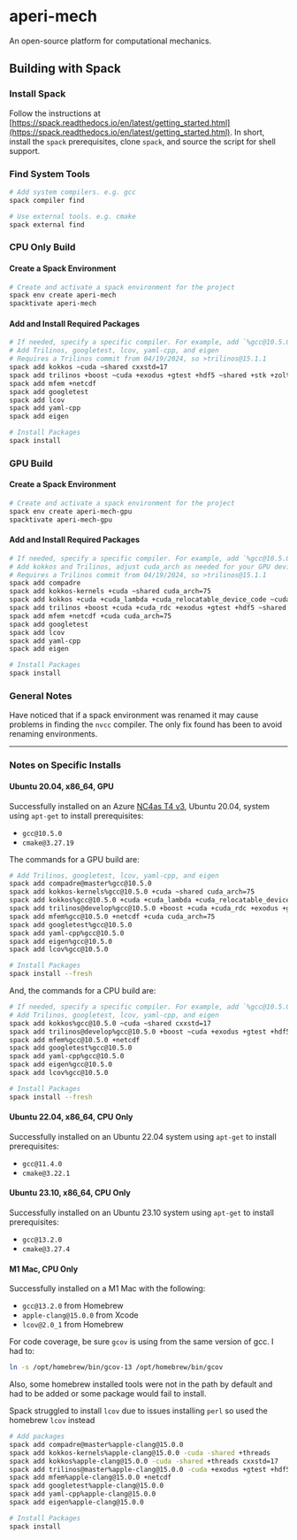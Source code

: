 # aperi-mech

An open-source platform for computational mechanics.

## Building with Spack

### Install Spack

Follow the instructions at [https://spack.readthedocs.io/en/latest/getting_started.html](https://spack.readthedocs.io/en/latest/getting_started.html). In short, install the `spack` prerequisites, clone `spack`, and source the script for shell support.

### Find System Tools

```bash
# Add system compilers. e.g. gcc
spack compiler find

# Use external tools. e.g. cmake
spack external find
```

### CPU Only Build

#### Create a Spack Environment

```bash
# Create and activate a spack environment for the project
spack env create aperi-mech
spacktivate aperi-mech
```

#### Add and Install Required Packages

```bash
# If needed, specify a specific compiler. For example, add `%gcc@10.5.0` at the end of the `spack add` commands
# Add Trilinos, googletest, lcov, yaml-cpp, and eigen
# Requires a Trilinos commit from 04/19/2024, so >trilinos@15.1.1
spack add kokkos ~cuda ~shared cxxstd=17
spack add trilinos +boost ~cuda +exodus +gtest +hdf5 ~shared +stk +zoltan +zoltan2 cxxstd=17
spack add mfem +netcdf
spack add googletest
spack add lcov
spack add yaml-cpp
spack add eigen

# Install Packages
spack install
```

### GPU Build

#### Create a Spack Environment

```bash
# Create and activate a spack environment for the project
spack env create aperi-mech-gpu
spacktivate aperi-mech-gpu
```

#### Add and Install Required Packages

```bash
# If needed, specify a specific compiler. For example, add `%gcc@10.5.0` at the end of the `spack add` commands
# Add kokkos and Trilinos, adjust cuda_arch as needed for your GPU device
# Requires a Trilinos commit from 04/19/2024, so >trilinos@15.1.1
spack add compadre
spack add kokkos-kernels +cuda ~shared cuda_arch=75
spack add kokkos +cuda +cuda_lambda +cuda_relocatable_device_code ~cuda_uvm ~shared +wrapper cuda_arch=75 cxxstd=17
spack add trilinos +boost +cuda +cuda_rdc +exodus +gtest +hdf5 ~shared +stk ~uvm +wrapper +zoltan +zoltan2 cuda_arch=75 cxxstd=17
spack add mfem +netcdf +cuda cuda_arch=75
spack add googletest
spack add lcov
spack add yaml-cpp
spack add eigen

# Install Packages
spack install
```

### General Notes

Have noticed that if a spack environment was renamed it may cause problems in finding the `nvcc` compiler. The only fix found has been to avoid renaming environments.

---

### Notes on Specific Installs

#### Ubuntu 20.04, x86_64, GPU

Successfully installed on an Azure [NC4as T4 v3](https://learn.microsoft.com/en-us/azure/virtual-machines/nct4-v3-series), Ubuntu 20.04, system using `apt-get` to install prerequisites:

- `gcc@10.5.0`
- `cmake@3.27.19`

The commands for a GPU build are:

```bash
# Add Trilinos, googletest, lcov, yaml-cpp, and eigen
spack add compadre@master%gcc@10.5.0
spack add kokkos-kernels%gcc@10.5.0 +cuda ~shared cuda_arch=75
spack add kokkos%gcc@10.5.0 +cuda +cuda_lambda +cuda_relocatable_device_code +cuda_uvm ~shared +wrapper cuda_arch=75 cxxstd=17
spack add trilinos@develop%gcc@10.5.0 +boost +cuda +cuda_rdc +exodus +gtest +hdf5 ~muelu ~sacado ~shared +stk +uvm +wrapper +zoltan +zoltan2 cuda_arch=75 cxxstd=17
spack add mfem%gcc@10.5.0 +netcdf +cuda cuda_arch=75
spack add googletest%gcc@10.5.0
spack add yaml-cpp%gcc@10.5.0
spack add eigen%gcc@10.5.0
spack add lcov%gcc@10.5.0

# Install Packages
spack install --fresh
```

And, the commands for a CPU build are:

```bash
# If needed, specify a specific compiler. For example, add `%gcc@10.5.0` at the end of the `spack add` commands
# Add Trilinos, googletest, lcov, yaml-cpp, and eigen
spack add kokkos%gcc@10.5.0 ~cuda ~shared cxxstd=17
spack add trilinos@develop%gcc@10.5.0 +boost ~cuda +exodus +gtest +hdf5 ~muelu ~sacado ~shared +stk +zoltan +zoltan2 cxxstd=17
spack add mfem%gcc@10.5.0 +netcdf
spack add googletest%gcc@10.5.0
spack add yaml-cpp%gcc@10.5.0
spack add eigen%gcc@10.5.0
spack add lcov%gcc@10.5.0

# Install Packages
spack install --fresh
```

#### Ubuntu 22.04, x86_64, CPU Only

Successfully installed on an Ubuntu 22.04 system using `apt-get` to install prerequisites:

- `gcc@11.4.0`
- `cmake@3.22.1`

#### Ubuntu 23.10, x86_64, CPU Only

Successfully installed on an Ubuntu 23.10 system using `apt-get` to install prerequisites:

- `gcc@13.2.0`
- `cmake@3.27.4`

#### M1 Mac, CPU Only

Successfully installed on a M1 Mac with the following:

- `gcc@13.2.0` from Homebrew
- `apple-clang@15.0.0` from Xcode
- `lcov@2.0_1` from Homebrew

For code coverage, be sure `gcov` is using from the same version of gcc. I had to:

```bash
ln -s /opt/homebrew/bin/gcov-13 /opt/homebrew/bin/gcov
```

Also, some homebrew installed tools were not in the path by default and had to be added or some package would fail to install.

Spack struggled to install `lcov` due to issues installing `perl` so used the homebrew `lcov` instead

```bash
# Add packages
spack add compadre@master%apple-clang@15.0.0
spack add kokkos-kernels%apple-clang@15.0.0 -cuda -shared +threads
spack add kokkos%apple-clang@15.0.0 -cuda -shared +threads cxxstd=17
spack add trilinos@master%apple-clang@15.0.0 -cuda +exodus +gtest +hdf5 -shared +stk +zoltan +zoltan2 cxxstd=17
spack add mfem%apple-clang@15.0.0 +netcdf
spack add googletest%apple-clang@15.0.0
spack add yaml-cpp%apple-clang@15.0.0
spack add eigen%apple-clang@15.0.0

# Install Packages
spack install
```
